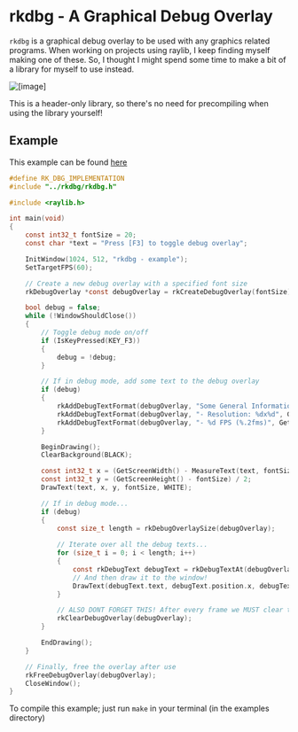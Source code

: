 # rkdbg - A Graphical Debug Overlay

`rkdbg` is a graphical debug overlay to be used with any graphics related programs. When working on projects using raylib, I keep finding myself making one of these. So, I thought I might spend some time to make a bit of a library for myself to use instead.

![[image]](resources/screenshot000.png)

This is a header-only library, so there's no need for precompiling when using the library yourself!

## Example

This example can be found [here](examples/example.c)

```c
#define RK_DBG_IMPLEMENTATION
#include "../rkdbg/rkdbg.h"

#include <raylib.h>

int main(void)
{
    const int32_t fontSize = 20;
    const char *text = "Press [F3] to toggle debug overlay";

    InitWindow(1024, 512, "rkdbg - example");
    SetTargetFPS(60);

    // Create a new debug overlay with a specified font size
    rkDebugOverlay *const debugOverlay = rkCreateDebugOverlay(fontSize);

    bool debug = false;
    while (!WindowShouldClose())
    {
        // Toggle debug mode on/off
        if (IsKeyPressed(KEY_F3))
        {
            debug = !debug;
        }

        // If in debug mode, add some text to the debug overlay
        if (debug)
        {
            rkAddDebugTextFormat(debugOverlay, "Some General Information:");
            rkAddDebugTextFormat(debugOverlay, "- Resolution: %dx%d", GetScreenWidth(), GetScreenHeight());
            rkAddDebugTextFormat(debugOverlay, "- %d FPS (%.2fms)", GetFPS(), GetFrameTime() * 1000.0f);
        }

        BeginDrawing();
        ClearBackground(BLACK);

        const int32_t x = (GetScreenWidth() - MeasureText(text, fontSize)) / 2;
        const int32_t y = (GetScreenHeight() - fontSize) / 2;
        DrawText(text, x, y, fontSize, WHITE);

        // If in debug mode...
        if (debug)
        {
            const size_t length = rkDebugOverlaySize(debugOverlay);
            
            // Iterate over all the debug texts...
            for (size_t i = 0; i < length; i++)
            {
                const rkDebugText debugText = rkDebugTextAt(debugOverlay, i);
                // And then draw it to the window!
                DrawText(debugText.text, debugText.position.x, debugText.position.y, fontSize, GREEN);
            }

            // ALSO DONT FORGET THIS! After every frame we MUST clear the debug overlay
            rkClearDebugOverlay(debugOverlay);
        }

        EndDrawing();
    }

    // Finally, free the overlay after use
    rkFreeDebugOverlay(debugOverlay);
    CloseWindow();
}
```

To compile this example; just run `make` in your terminal (in the examples directory)